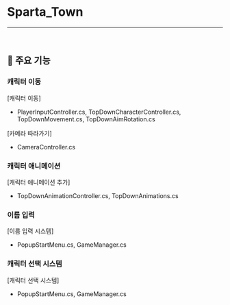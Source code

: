 # Sparta_Town
----------------

<br>

## 📌 주요 기능
### 캐릭터 이동
[캐릭터 이동]

- PlayerInputController.cs, TopDownCharacterController.cs, TopDownMovement.cs, TopDownAimRotation.cs

[카메라 따라가기]

- CameraController.cs


### 캐릭터 애니메이션
[캐릭터 애니메이션 추가]

- TopDownAnimationController.cs, TopDownAnimations.cs

### 이름 입력
[이름 입력 시스템]

- PopupStartMenu.cs, GameManager.cs

### 캐릭터 선택 시스템
[캐릭터 선택 시스템]

- PopupStartMenu.cs, GameManager.cs
